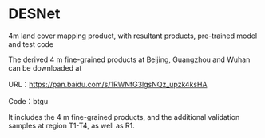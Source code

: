 # DESNet
4m land cover mapping product, with resultant products, pre-trained model and test code

The derived 4 m fine-grained products at Beijing, Guangzhou and Wuhan can be downloaded at 

URL：https://pan.baidu.com/s/1RWNfG3lgsNQz_upzk4ksHA 

Code：btgu

It includes the 4 m fine-grained products, and the additional validation samples at region T1-T4, as well as R1.
